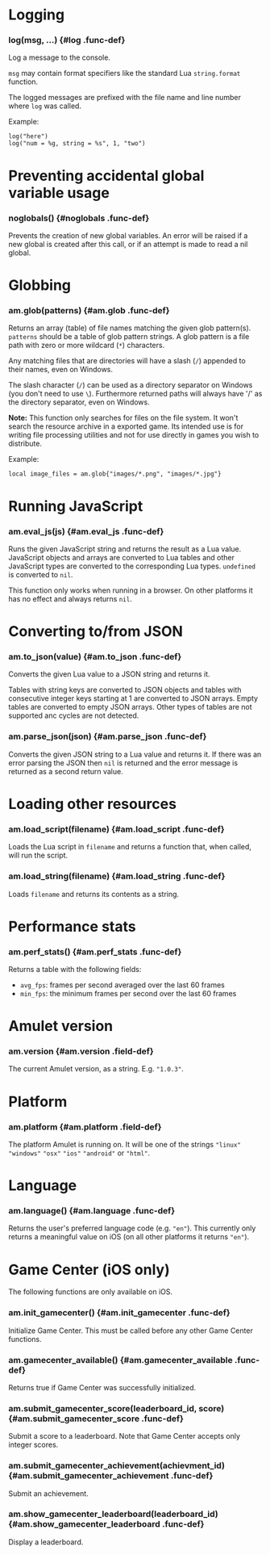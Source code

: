 
# Logging

### log(msg, ...) {#log .func-def}

Log a message to the console.

`msg` may contain format specifiers like the standard Lua `string.format`
function.

The logged messages are prefixed with the file name
and line number where `log` was called.

Example:

~~~ {.lua}
log("here")
log("num = %g, string = %s", 1, "two")
~~~

# Preventing accidental global variable usage

### noglobals() {#noglobals .func-def}

Prevents the creation of new global variables.
An error will be raised if a new global is created after this
call, or if an attempt is made to read a nil global.

# Globbing

### am.glob(patterns) {#am.glob .func-def}

Returns an array (table) of file names matching the given glob pattern(s).
`patterns` should be a table of glob pattern strings.
A glob pattern is a file path with zero or more wildcard (`*`) characters.

Any matching files that are directories will have a slash (`/`)
appended to their names, even on Windows.

The slash character (`/`) can be used as a directory separator
on Windows (you don't need to use `\`).
Furthermore returned paths will always have '/' as the directory separator,
even on Windows.

**Note:**
This function only searches for files on the file system. It won't search
the resource archive in a exported game. Its intended use is
for writing file processing utilities and not for use directly in games
you wish to distribute.

Example:

~~~ {.lua}
local image_files = am.glob{"images/*.png", "images/*.jpg"}
~~~

# Running JavaScript

### am.eval_js(js) {#am.eval_js .func-def}

Runs the given JavaScript string and returns the
result as a Lua value. JavaScript objects and arrays
are converted to Lua tables and other JavaScript
types are converted to the corresponding Lua types.
`undefined` is converted to `nil`.

This function only works when running in a browser.
On other platforms it has no effect and always returns `nil`.

# Converting to/from JSON

### am.to_json(value) {#am.to_json .func-def}

Converts the given Lua value to a JSON string and
returns it.

Tables with string keys are converted to JSON objects
and tables with consecutive integer keys starting at 1
are converted to JSON arrays. Empty tables are converted
to empty JSON arrays. Other types of tables
are not supported anc cycles are not detected.

### am.parse_json(json) {#am.parse_json .func-def}

Converts the given JSON string to a Lua value
and returns it. If there was an error parsing the JSON
then `nil` is returned and the error message is returned as
a second return value.

# Loading other resources

### am.load_script(filename) {#am.load_script .func-def}

Loads the Lua script in `filename` and returns
a function that, when called, will run the script.

### am.load_string(filename) {#am.load_string .func-def}

Loads `filename` and returns its contents as a string.

# Performance stats

### am.perf_stats() {#am.perf_stats .func-def}

Returns a table with the following fields:

- `avg_fps`: frames per second averaged over the last 60 frames
- `min_fps`: the minimum frames per second over the last 60 frames

# Amulet version

### am.version {#am.version .field-def}

The current Amulet version, as a string. E.g. `"1.0.3"`.

# Platform

### am.platform {#am.platform .field-def}

The platform Amulet is running on. It will be one of the strings
`"linux"` `"windows"` `"osx"` `"ios"` `"android"` or `"html"`.

# Language

### am.language() {#am.language .func-def}

Returns the user's preferred language code (e.g. `"en"`).
This currently only returns a meaningful value on iOS
(on all other platforms it returns `"en"`).

# Game Center (iOS only)

The following functions are only available on iOS.

### am.init_gamecenter() {#am.init_gamecenter .func-def}

Initialize Game Center. This must be called before any other
Game Center functions.

### am.gamecenter_available() {#am.gamecenter_available .func-def}

Returns true if Game Center was successfully initialized.

### am.submit_gamecenter_score(leaderboard_id, score) {#am.submit_gamecenter_score .func-def}

Submit a score to a leaderboard. Note that Game Center accepts only integer scores.

### am.submit_gamecenter_achievement(achievment_id) {#am.submit_gamecenter_achievement .func-def}

Submit an achievement.

### am.show_gamecenter_leaderboard(leaderboard_id) {#am.show_gamecenter_leaderboard .func-def}

Display a leaderboard.

